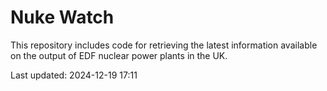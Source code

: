 # Nuke Watch

This repository includes code for retrieving the latest information available on the output of EDF nuclear power plants in the UK.

Last updated: 2024-12-19 17:11